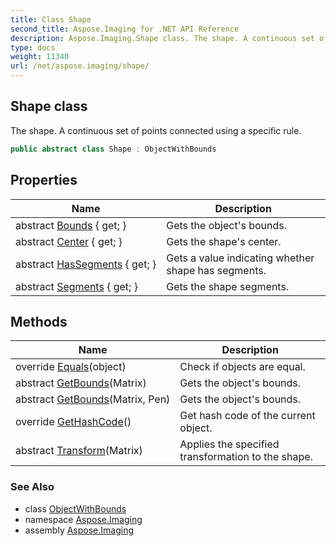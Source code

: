 ```yaml
---
title: Class Shape
second_title: Aspose.Imaging for .NET API Reference
description: Aspose.Imaging.Shape class. The shape. A continuous set of points connected using a specific rule
type: docs
weight: 11340
url: /net/aspose.imaging/shape/
---
```

## Shape class

The shape. A continuous set of points connected using a specific rule.

```csharp
public abstract class Shape : ObjectWithBounds
```

## Properties

| Name | Description |
| --- | --- |
| abstract [Bounds](../../aspose.imaging/objectwithbounds/bounds/) { get; } | Gets the object's bounds. |
| abstract [Center](../../aspose.imaging/shape/center/) { get; } | Gets the shape's center. |
| abstract [HasSegments](../../aspose.imaging/shape/hassegments/) { get; } | Gets a value indicating whether shape has segments. |
| abstract [Segments](../../aspose.imaging/shape/segments/) { get; } | Gets the shape segments. |

## Methods

| Name | Description |
| --- | --- |
| override [Equals](../../aspose.imaging/shape/equals/)(object) | Check if objects are equal. |
| abstract [GetBounds](../../aspose.imaging/objectwithbounds/getbounds/)(Matrix) | Gets the object's bounds. |
| abstract [GetBounds](../../aspose.imaging/objectwithbounds/getbounds/)(Matrix, Pen) | Gets the object's bounds. |
| override [GetHashCode](../../aspose.imaging/shape/gethashcode/)() | Get hash code of the current object. |
| abstract [Transform](../../aspose.imaging/objectwithbounds/transform/)(Matrix) | Applies the specified transformation to the shape. |

### See Also

* class [ObjectWithBounds](../objectwithbounds/)
* namespace [Aspose.Imaging](../../aspose.imaging/)
* assembly [Aspose.Imaging](../../)


